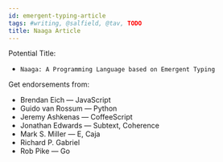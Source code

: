 ```yaml
---
id: emergent-typing-article
tags: #writing, @salfield, @tav, TODO
title: Naaga Article
---
```


Potential Title:

* `Naaga: A Programming Language based on Emergent Typing`

Get endorsements from:

* Brendan Eich — JavaScript
* Guido van Rossum — Python
* Jeremy Ashkenas — CoffeeScript
* Jonathan Edwards — Subtext, Coherence
* Mark S. Miller — E, Caja
* Richard P. Gabriel
* Rob Pike — Go